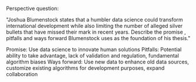 Perspective question: 

"Joshua Blumenstock states that a humbler data science could transform international development while also limiting the number of alleged silver bullets that have 
missed their mark in recent years. Describe the promise , pitfalls and ways forward Blumenstock uses as the foundation of his thesis."

Promise: Use data science to innovate human solutions 
Pitfalls: Potential ability to take advantage, lack of validation and regulation, fundamental algorithm biases 
Ways forward: Use new data to enhance old data sources, customize existing algorithms for development purposes, expand collaboration
